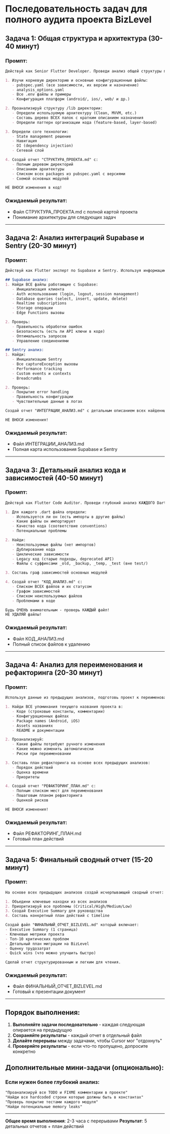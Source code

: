 # Последовательность задач для полного аудита проекта BizLevel

## Задача 1: Общая структура и архитектура (30-40 минут)

### Промпт:
```markdown
Действуй как Senior Flutter Developer. Проведи анализ общей структуры проекта:

1. Изучи корневую директорию и основные конфигурационные файлы:
   - pubspec.yaml (все зависимости, их версии и назначение)
   - analysis_options.yaml
   - Все .env файлы и примеры
   - Конфигурация платформ (android/, ios/, web/ и др.)

2. Проанализируй структуру /lib директории:
   - Определи используемую архитектуру (Clean, MVVM, etc.)
   - Составь дерево ВСЕХ папок с кратким описанием назначения
   - Определи паттерн организации кода (feature-based, layer-based)

3. Определи core технологии:
   - State management решение
   - Навигация
   - DI (dependency injection)
   - Сетевой слой

4. Создай отчет "СТРУКТУРА_ПРОЕКТА.md" с:
   - Полным деревом директорий
   - Описанием архитектуры
   - Списком всех packages из pubspec.yaml с версиями
   - Схемой основных модулей

НЕ ВНОСИ изменения в код!
```

### Ожидаемый результат:
- Файл СТРУКТУРА_ПРОЕКТА.md с полной картой проекта
- Понимание архитектуры для следующих задач

---

## Задача 2: Анализ интеграций Supabase и Sentry (20-30 минут)

### Промпт:
```markdown
Действуй как Flutter эксперт по Supabase и Sentry. Используя информацию из предыдущего анализа, глубоко изучи интеграции:

## Supabase анализ:
1. Найди ВСЕ файлы работающие с Supabase:
   - Инициализация клиента
   - Auth использование (login, logout, session management)
   - Database queries (select, insert, update, delete)
   - Realtime subscriptions
   - Storage операции
   - Edge Functions вызовы

2. Проверь:
   - Правильность обработки ошибок
   - Безопасность (есть ли API ключи в коде)
   - Оптимальность запросов
   - Управление соединениями

## Sentry анализ:
1. Найди:
   - Инициализацию Sentry
   - Все captureException вызовы
   - Performance tracking
   - Custom events и contexts
   - Breadcrumbs

2. Проверь:
   - Покрытие error handling
   - Правильность конфигурации
   - Чувствительные данные в логах

Создай отчет "ИНТЕГРАЦИИ_АНАЛИЗ.md" с детальным описанием всех найденных интеграций, проблем и рекомендаций.

НЕ ВНОСИ изменения!
```

### Ожидаемый результат:
- Файл ИНТЕГРАЦИИ_АНАЛИЗ.md
- Полная карта использования Supabase и Sentry

---

## Задача 3: Детальный анализ кода и зависимостей (40-50 минут)

### Промпт:
```markdown
Действуй как Flutter Code Auditor. Проведи глубокий анализ КАЖДОГО Dart файла в проекте:

1. Для каждого .dart файла определи:
   - Используется ли он (есть импорты в другие файлы)
   - Какие файлы он импортирует
   - Качество кода (соответствие conventions)
   - Потенциальные проблемы

2. Найди:
   - Неиспользуемые файлы (нет импортов)
   - Дублирование кода
   - Циклические зависимости
   - Legacy код (старые подходы, deprecated API)
   - Файлы с суффиксами _old, _backup, _temp, _test (вне test/)

3. Составь граф зависимостей основных модулей

4. Создай отчет "КОД_АНАЛИЗ.md" с:
   - Списком ВСЕХ файлов и их статусом
   - Графом зависимостей
   - Списком неиспользуемых файлов
   - Проблемами в коде

Будь ОЧЕНЬ внимательным - проверь КАЖДЫЙ файл!
НЕ УДАЛЯЙ файлы!
```

### Ожидаемый результат:
- Файл КОД_АНАЛИЗ.md
- Полный список файлов к удалению

---

## Задача 4: Анализ для переименования и рефакторинга (20-30 минут)

### Промпт:
```markdown
Используя данные из предыдущих анализов, подготовь проект к переименованию в BizLevel:

1. Найди ВСЕ упоминания текущего названия проекта в:
   - Коде (строковые константы, комментарии)
   - Конфигурационных файлах
   - Package names (Android, iOS)
   - Assets названиях
   - README и документации

2. Проанализируй:
   - Какие файлы потребуют ручного изменения
   - Какие можно изменить автоматически
   - Риски при переименовании

3. Составь план рефакторинга на основе всех предыдущих анализов:
   - Порядок действий
   - Оценка времени
   - Приоритеты

4. Создай отчет "РЕФАКТОРИНГ_ПЛАН.md" с:
   - Полным списком мест для переименования
   - Пошаговым планом рефакторинга
   - Оценкой рисков

НЕ ВНОСИ изменения!
```

### Ожидаемый результат:
- Файл РЕФАКТОРИНГ_ПЛАН.md
- Готовый план действий

---

## Задача 5: Финальный сводный отчет (15-20 минут)

### Промпт:
```markdown
На основе всех предыдущих анализов создай исчерпывающий сводный отчет:

1. Объедини ключевые находки из всех анализов
2. Приоритизируй все проблемы (Critical/High/Medium/Low)
3. Создай Executive Summary для руководства
4. Составь конкретный план действий с timeline

Создай файл "ФИНАЛЬНЫЙ_ОТЧЕТ_BIZLEVEL.md" который включает:
- Executive Summary (1 страница)
- Ключевые метрики проекта
- Топ-10 критических проблем
- Детальный план миграции на BizLevel
- Оценку трудозатрат
- Quick wins (что можно улучшить быстро)

Сделай отчет структурированным и легким для чтения.
```

### Ожидаемый результат:
- Файл ФИНАЛЬНЫЙ_ОТЧЕТ_BIZLEVEL.md
- Готовый к презентации документ

---

## Порядок выполнения:

1. **Выполняйте задачи последовательно** - каждая следующая опирается на предыдущую
2. **Сохраняйте результаты** - каждый отчет в отдельный файл
3. **Делайте перерывы** между задачами, чтобы Cursor мог "отдохнуть"
4. **Проверяйте результаты** - если что-то пропущено, допросите конкретно

## Дополнительные мини-задачи (опционально):

### Если нужен более глубокий анализ:
```markdown
"Проанализируй все TODO и FIXME комментарии в проекте"
"Найди все hardcoded строки которые должны быть в константах"
"Проверь покрытие тестами каждого модуля"
"Найди потенциальные memory leaks"
```

---

**Общее время выполнения**: 2-3 часа с перерывами
**Результат**: 5 детальных отчетов + план действий